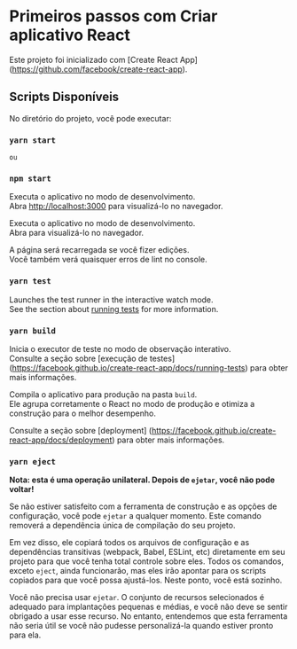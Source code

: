 # Primeiros passos com Criar aplicativo React

Este projeto foi inicializado com [Create React App] (https://github.com/facebook/create-react-app).

## Scripts Disponíveis

No diretório do projeto, você pode executar:

### `yarn start`
    ou
### `npm start` 

Executa o aplicativo no modo de desenvolvimento. \
Abra [http://localhost:3000](http://localhost:3000) para visualizá-lo no navegador.

Executa o aplicativo no modo de desenvolvimento. \
Abra para visualizá-lo no navegador.

A página será recarregada se você fizer edições. \
Você também verá quaisquer erros de lint no console.

### `yarn test`

Launches the test runner in the interactive watch mode.\
See the section about [running tests](https://facebook.github.io/create-react-app/docs/running-tests) for more information.

### `yarn build`

Inicia o executor de teste no modo de observação interativo. \
Consulte a seção sobre [execução de testes] (https://facebook.github.io/create-react-app/docs/running-tests) para obter mais informações.

Compila o aplicativo para produção na pasta `build`. \
Ele agrupa corretamente o React no modo de produção e otimiza a construção para o melhor desempenho.

Consulte a seção sobre [deployment] (https://facebook.github.io/create-react-app/docs/deployment) para obter mais informações.

### `yarn eject`

**Nota: esta é uma operação unilateral. Depois de `ejetar`, você não pode voltar!**

Se não estiver satisfeito com a ferramenta de construção e as opções de configuração, você pode `ejetar` a qualquer momento. Este comando removerá a dependência única de compilação do seu projeto.

Em vez disso, ele copiará todos os arquivos de configuração e as dependências transitivas (webpack, Babel, ESLint, etc) diretamente em seu projeto para que você tenha total controle sobre eles. Todos os comandos, exceto `eject`, ainda funcionarão, mas eles irão apontar para os scripts copiados para que você possa ajustá-los. Neste ponto, você está sozinho.

Você não precisa usar `ejetar`. O conjunto de recursos selecionados é adequado para implantações pequenas e médias, e você não deve se sentir obrigado a usar esse recurso. No entanto, entendemos que esta ferramenta não seria útil se você não pudesse personalizá-la quando estiver pronto para ela.